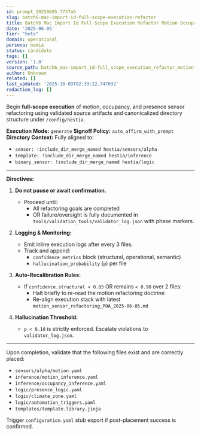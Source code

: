 ```yaml
---
id: prompt_20250605_7737a6
slug: batch6-mac-import-id-full-scope-execution-refactor
title: Batch6 Mac Import Id Full Scope Execution Refactor Motion Occupancy Presence
date: '2025-06-05'
tier: "beta"
domain: operational
persona: nomia
status: candidate
tags: []
version: '1.0'
source_path: batch6_mac-import_id-full_scope_execution_refactor_motion-occupancy-presence.md
author: Unknown
related: []
last_updated: '2025-10-09T02:33:22.747032'
redaction_log: []
---
```


Begin **full-scope execution** of motion, occupancy, and presence sensor refactoring using validated source artifacts and canonicalized directory structure under `/config/hestia`.

**Execution Mode:** `generate`
**Signoff Policy:** `auto_affirm_with_prompt`
**Directory Context:** Fully aligned to:
- `sensor: !include_dir_merge_named hestia/sensors/alpha`
- `template: !include_dir_merge_named hestia/inference`
- `binary_sensor: !include_dir_merge_named hestia/logic`

---

**Directives:**

1. **Do not pause or await confirmation.**
   - Proceed until:
     - All refactoring goals are completed
     - OR failure/oversight is fully documented in `tools/validation_tools/validator_log.json` with phase markers.

2. **Logging & Monitoring:**
   - Emit inline execution logs after every 3 files.
   - Track and append:
     - `confidence_metrics` block (structural, operational, semantic)
     - `hallucination_probability` (`p`) per file

3. **Auto-Recalibration Rules:**
   - If `confidence.structural < 0.85` OR remains `< 0.90` over 2 files:
     - Halt briefly to re-read the motion refactoring doctrine
     - Re-align execution stack with latest `motion_sensor_refactoring_POA_2025-06-05.md`

4. **Hallucination Threshold:**
   - `p < 0.10` is strictly enforced. Escalate violations to `validator_log.json`.

---

Upon completion, validate that the following files exist and are correctly placed:

- `sensors/alpha/motion.yaml`
- `inference/motion_inference.yaml`
- `inference/occupancy_inference.yaml`
- `logic/presence_logic.yaml`
- `logic/climate_zone.yaml`
- `logic/automation_triggers.yaml`
- `templates/template.library.jinja`

Trigger `configuration.yaml` stub export if post-placement success is confirmed.

